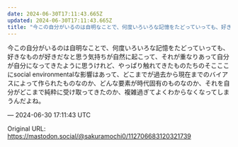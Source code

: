 ```yaml
---
date: 2024-06-30T17:11:43.665Z
updated: 2024-06-30T17:11:43.665Z
title: "今この自分がいるのは自明なことで、何度いろいろな記憶をたどっていっても、好きなも[...]"
---
```


<p>今この自分がいるのは自明なことで、何度いろいろな記憶をたどっていっても、好きなものが好きだなと思う気持ちが自然に起こって、それが重なりあって自分が自分になってきたように思うけれど、やっぱり触れてきたものたちのそこここにsocial environmentalな影響はあって、どこまでが過去から現在までのバイアスによって作られたものなのか、どんな要素が時代固有のものなのか、それを自分がどこまで純粋に受け取ってきたのか、複雑過ぎてよくわからなくなってしまうんだよね。</p>

&mdash; 2024-06-30 17:11:43 UTC

Original URL: https://mastodon.social/@sakuramochi0/112706683120321739
